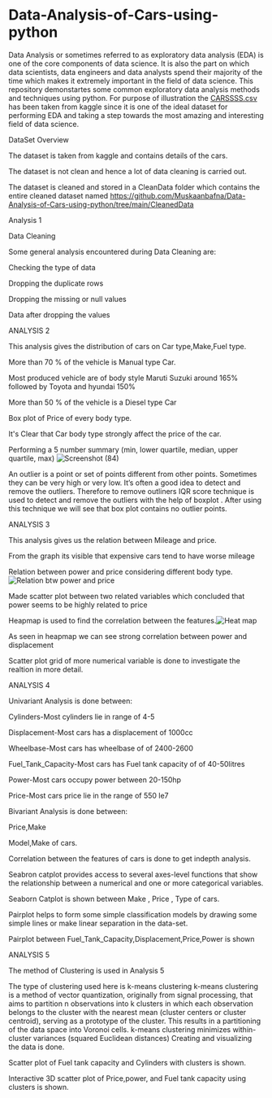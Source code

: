 # Data-Analysis-of-Cars-using-python

Data Analysis or sometimes referred to as exploratory data analysis (EDA) is one of the core components of data science. It is also the part on which data scientists, data engineers and data analysts spend their majority of the time which makes it extremely important in the field of data science. This repository demonstartes some common exploratory data analysis methods and techniques using python. For purpose of illustration the [CARSSSS.csv](https://github.com/Muskaanbafna/Data-Analysis-of-Cars-using-python/files/8793819/CARSSSS.csv) has been taken from kaggle since it is one of the ideal dataset for performing EDA and taking a step towards the most amazing and interesting field of data science.

DataSet Overview

The dataset is taken from kaggle and contains details of the cars.

The dataset is not clean and hence a lot of data cleaning is carried out.

The dataset is cleaned and stored in a CleanData folder which contains the entire cleaned dataset named https://github.com/Muskaanbafna/Data-Analysis-of-Cars-using-python/tree/main/CleanedData

Analysis 1 

Data Cleaning 

Some general analysis encountered during Data Cleaning are:

Checking the type of data

Dropping the duplicate rows

Dropping the missing or null values

Data after dropping the values




ANALYSIS 2

This analysis gives the distribution of cars on Car type,Make,Fuel type.

   More than 70 % of the vehicle is Manual type Car.

Most produced vehicle are of body style Maruti Suzuki around 165% followed by Toyota and hyundai 150%

   More than 50 % of the vehicle is a Diesel type Car

Box plot of Price of every body type.

   It's Clear that Car body type strongly affect the price of the car.

Performing a 5 number summary (min, lower quartile, median, upper quartile, max)
![Screenshot (84)](https://user-images.githubusercontent.com/89978688/170882519-08fac558-88bc-48a0-b3ec-dc526a66f9de.png)


An outlier is a point or set of points different from other points. Sometimes they can be very high or very low. It’s often a good idea to detect and remove the outliers.
Therefore to remove outliners IQR score technique is used to detect and remove the outliers with the help of boxplot . After using this technique we will see that box plot contains no outlier points.


ANALYSIS 3

This analysis gives us the relation between Mileage and price.

From the graph its visible that expensive cars tend to have worse mileage

Relation between power and price considering different body type.
![Relation btw power and price](https://user-images.githubusercontent.com/89978688/170883229-c803aeff-da74-49f3-9757-81f90bdbe851.png)


Made scatter plot between two related variables which concluded that power seems to be highly related to price

Heapmap is used to find the correlation between the features.![Heat map](https://user-images.githubusercontent.com/89978688/170883199-df39ecd0-7699-4cd4-8dc8-cf911ad02878.png)


As seen in heapmap we can see strong correlation between power and displacement

Scatter plot grid of more numerical variable is done to  investigate the realtion in more detail.


ANALYSIS 4

Univariant Analysis is done between:

Cylinders-Most cylinders lie in range of 4-5

Displacement-Most cars has a displacement of 1000cc

Wheelbase-Most cars has wheelbase of of 2400-2600

Fuel_Tank_Capacity-Most cars has Fuel tank capacity of of 40-50litres

Power-Most cars occupy power between 20-150hp

Price-Most cars price lie in the range of 550 le7

Bivariant Analysis is done between:

Price,Make 

Model,Make of cars.

Correlation between the features of cars is done to get indepth analysis.

Seabron catplot provides access to several axes-level functions that show the relationship between a numerical and one or more categorical variables.

Seaborn Catplot is shown between Make , Price , Type of cars.

Pairplot helps to form some simple classification models by drawing some simple lines or make linear separation in the data-set.

Pairplot between Fuel_Tank_Capacity,Displacement,Price,Power is shown 

ANALYSIS 5

The method of Clustering is used in Analysis 5

The type of clustering used here is k-means clustering k-means clustering is a method of vector quantization, originally from signal processing, that aims to partition n observations into k clusters in which each observation belongs to the cluster with the nearest mean (cluster centers or cluster centroid), serving as a prototype of the cluster. This results in a partitioning of the data space into Voronoi cells. k-means clustering minimizes within-cluster variances (squared Euclidean distances)
Creating and visualizing the data is done.

Scatter plot of Fuel tank capacity and Cylinders with clusters is shown.

Interactive 3D scatter plot of Price,power, and Fuel tank capacity using  clusters is shown.


